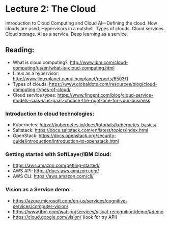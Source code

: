 # Lecture 2: The Cloud

Introduction to Cloud Computing and Cloud AI—Defining the cloud. How clouds are used. Hypervisors in a nutshell. Types of clouds. Cloud services. Cloud storage. AI as a service. Deep learning as a service.

## Reading:

* What is cloud computing?:  http://www.ibm.com/cloud-computing/us/en/what-is-cloud-computing.html
* Linux as a hypervisor: http://www.linuxplanet.com/linuxplanet/reports/6503/1
* Types of clouds: https://www.globaldots.com/resources/blog/cloud-computing-types-of-cloud/
* Cloud service types: https://www.fingent.com/blog/cloud-service-models-saas-iaas-paas-choose-the-right-one-for-your-business


### Introduction to cloud technologies:
* Kubernetes: https://kubernetes.io/docs/tutorials/kubernetes-basics/
* Saltstack: https://docs.saltstack.com/en/latest/topics/index.html
* OpenStack: https://docs.openstack.org/security-guide/introduction/introduction-to-openstack.html

### Getting started with SoftLayer/IBM Cloud:
* https://aws.amazon.com/getting-started/
* AWS API: https://docs.aws.amazon.com/
* AWS CLI: https://aws.amazon.com/cli/


### Vision as a Service demo:
* https://azure.microsoft.com/en-us/services/cognitive-services/computer-vision/
* https://www.ibm.com/watson/services/visual-recognition/demo/#demo
* https://cloud.google.com/vision/ (look for try API)


